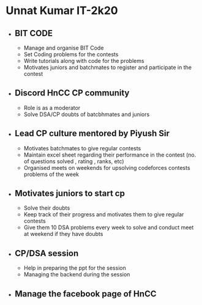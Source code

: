 # **Unnat Kumar IT-2k20**
- ## BIT CODE
   - Manage and organise BIT Code
   - Set Coding problems for the contests
   - Write tutorials along with code for the problems 
   - Motivates juniors and batchmates to register and participate in the contest
- ## Discord HnCC CP community
   - Role is as a moderator
   - Solve DSA/CP doubts of batcbhmates and juniors
- ## Lead CP culture mentored by Piyush Sir
   - Motivates batchmates to give regular contests
   - Maintain excel sheet regarding their performance in the contest (no. of questions solved , rating , ranks, etc)
   - Organised meets on weekends for upsolving codeforces contests problems of the week
- ## Motivates juniors to start cp
   - Solve their doubts
   - Keep track of their progress and motivates them to give regular contests
   - Give them 10 DSA problems every week to solve and conduct meet at weekend if they have doubts
- ## CP/DSA session
   - Help in preparing the ppt for the session
   - Managing the backend during the session   
- ## Manage the facebook page of HnCC 

    



